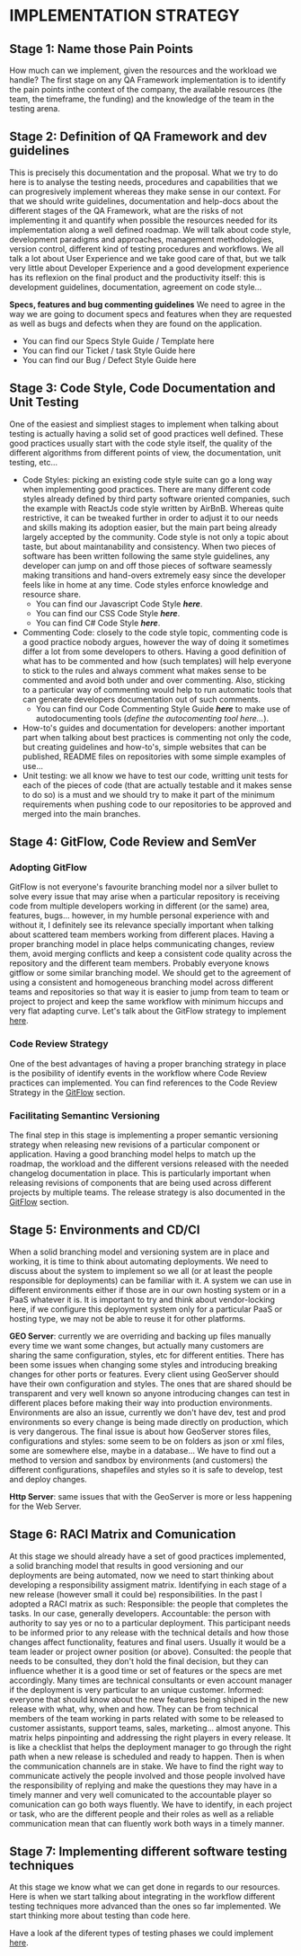 

# IMPLEMENTATION STRATEGY



## **Stage 1: Name those Pain Points**

How much can we implement, given the resources and the workload we handle?
The first stage on any QA Framework implementation is to identify the pain points inthe context of the company, the available resources (the team, the timeframe, the funding) and the knowledge of the team in the testing arena.


## Stage 2: Definition of QA Framework and dev guidelines

This is precisely this documentation and the proposal.
What we try to do here is to analyse the testing needs, procedures and capabilities that we can progresively implement whereas they make sense in our context.
For that we should write guidelines, documentation and help-docs about the different stages of the QA Framework, what are the risks of not implementing it and quantify when possible the resources needed for its implementation along a well defined roadmap.
We will talk about code style, development paradigms and approaches, management methodologies, version control, different kind of testing procedures and workflows.
We all talk a lot about User Experience and we take good care of that, but we talk very little about Developer Experience and a good development experience has its reflexion on the final product and the productivity itself: this is development guidelines, documentation, agreement on code style...

**Specs, features and bug commenting guidelines**
We need to agree in the way we are going to document specs and features when they are requested as well as bugs and defects when they are found on the application.
 - You can find our Specs Style Guide / Template here
 - You can find our Ticket / task Style Guide here
 - You can find our Bug / Defect Style Guide here

## Stage 3: Code Style, Code Documentation and Unit Testing

One of the easiest and simpliest stages to implement when talking about testing is actually having a solid set of good practices well defined. 
These good practices usually start with the code style itself, the quality of the different algorithms from different points of view, the documentation, unit testing, etc...
 - Code Styles: picking an existing code style suite can go a long way when implementing good practices. There are many different code styles already defined by third party software oriented companies, such the example with ReactJs code style written by AirBnB. Whereas quite restrictive, it can be tweaked further in order to adjust it to our needs and skills making its adoption easier, but the main part being already largely accepted by the community. Code style is not only a topic about taste, but about maintanability and consistency. When two pieces of software has been written following the same style guidelines, any developer can jump on and off those pieces of software  seamessly making transitions and hand-overs extremely easy since the developer feels like in home at any time. Code styles enforce knowledge and resource share.
	 - You can find our Javascript Code Style ***here***.
	 - You can find our CSS Code Style ***here***.
	 - You can find C# Code Style ***here***.
 - Commenting Code: closely to the code style topic, commenting code is a good practice nobody argues, however the way of doing it sometimes differ a lot from some developers to others. Having a good definition of what has to be commented and how (such templates) will help everyone to stick to the rules and always comment what makes sense to be commented and avoid both under and over commenting. Also, sticking to a particular way of commenting would help to run automatic tools that can generate developers documentation out of such comments.
	 - You can find our Code Commenting Style Guide ***here*** to make use of autodocumenting tools (*define the autocomenting tool here...*).
 - How-to's guides and documentation for developers: another important part when talking about best practices is commenting not only the code, but creating guidelines and how-to's, simple websites that can be published, README files on repositories with some simple examples of use...
 - Unit testing: we all know we have to test our code, writting unit tests for each of the pieces of code (that are actually testable and it makes sense to do so) is a must and we should try to make it part of the minimum requirements when pushing code to our repositories to be approved and merged into the main branches.

## Stage 4: GitFlow, Code Review and SemVer

### **Adopting GitFlow**
GitFlow is not everyone's favourite branching model nor a silver bullet to solve every issue that may arise when a particular repository is receiving code from multiple developers working in different (or the same) area, features, bugs... however, in my humble personal experience with and without it, I definitely see its relevance specially important when talking about scattered team members working from different places.
Having a proper branching model in place helps communicating changes, review them, avoid merging conflicts and keep a consistent code quality across the repository and the different team members.
Probably everyone knows gitflow or some similar branching model. We should get to the agreement of using a consistent and homogeneous branching model across different teams and repositories so that way it is easier to jump from team to team or project to project and keep the same workflow with minimum hiccups and very flat adapting curve.
Let's talk about the GitFlow strategy to implement [here](gitflow.md).

### **Code Review Strategy**
One of the best advantages of having a proper branching strategy in place is the posibility of identify events in the workflow where Code Review practices can implemented.
You can find references to the Code Review Strategy in the [GitFlow](gitflow.md) section.

### **Facilitating Semantinc Versioning**
The final step in this stage is implementing a proper semantic versioning strategy when releasing new revisions of a particular component or application. Having a good branching model helps to match up the roadmap, the workload and the different versions released with the needed changelog documentation in place.
This is particularly important when releasing revisions of components that are being used across different projects by multiple teams.
The release strategy is also documented in the [GitFlow](gitflow.md) section.

## Stage 5: Environments and CD/CI

When a solid branching model and versioning system are in place and working, it is time to think about automating deployments.
We need to discuss about the system to implement so we all (or at least the people responsible for deployments) can be familiar with it. A system we can use in different environments either if those are in our own hosting system or in a PaaS whatever it is.
It is important to try and think about vendor-locking here, if we configure this deployment system only for a particular PaaS or hosting type, we may not be able to reuse it for other platforms.

**GEO Server**: currently we are overriding and backing up files manually every time we want some changes, but actually many customers are sharing the same configuration, styles, etc for different entities. There has been some issues when changing some styles and introducing breaking changes for other ports or features.
Every client using GeoServer should have their own configuration and styles. The ones that are shared should be transparent and very well known so anyone introducing changes can test in different places before making their way into production environments. Environments are also an issue, currently we don't have dev, test and prod environments so every change is being made directly on production, which is very dangerous. The final issue is about how GeoServer stores files, configurations and styles: some seem to be on folders as json or xml files, some are somewhere else, maybe in a database... We have to find out a method to version and sandbox by environments (and customers) the different configurations, shapefiles and styles so it is safe to develop, test and deploy changes.

**Http Server**: same issues that with the GeoServer is more or less happening for the Web Server.

## Stage 6: RACI Matrix and Comunication

At this stage we should already have a set of good practices implemented, a solid branching model that results in good versioning and our deployments are being automated, now we need to start thinking about developing a responsibility assigment matrix.
Identifying in each stage of a new release (however small it could be) responsibilities. 
In the past I adopted a RACI matrix as such:
Responsible: the people that completes the tasks. In our case, generally developers.
Accountable: the person with authority to say yes or no to a particular deployment. This participant needs to be informed prior to any release with the technical details and how those changes affect functionality, features and final users. Usually it would be a team leader or project owner position (or above).
Consulted: the people that needs to be consulted, they don't hold the final decision, but they can influence whether it is a good time or set of features or the specs are met accordingly. Many times are technical consultants or even account manager if the deployment is very particular to an unique customer.
Informed: everyone that should know about the new features being shiped in the new release with what, why, when and how. They can be from technical members of the team working in parts related with some to be released to customer assistants, support teams, sales, marketing... almost anyone.
This matrix helps pinpointing and addressing the right players in every release. It is like a checklist that helps the deployment manager to go through the right path when a new release is scheduled and ready to happen. Then is when the communication channels are in stake.
We have to find the right way to communicate actively the people involved and those people involved have the responsibility of replying and make the questions they may have in a timely manner and very well comunicated to the accountable player so comunication can go both ways fluently.
We have to identify, in each project or task, who are the different people and their roles as well as a reliable communication mean that can fluently work both ways in a timely manner.

## Stage 7: Implementing different software testing techniques

At this stage we know what we can get done in regards to our resources.
Here is when we start talking about integrating in the workflow different testing techniques more advanced than the ones so far implemented. We start thinking more about testing than code here.

Have a look af the diferent types of testing phases we could implement [here](testing_phases.md).

